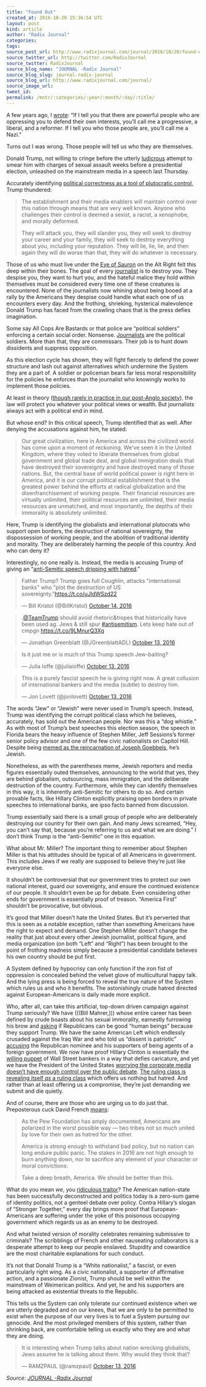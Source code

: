 ```yaml
---
title: "Found Out"
created_at: 2016-10-20 15:36:54 UTC
layout: post
kind: article
author: "Radix Journal"
categories: 
tags: 
source_post_url: http://www.radixjournal.com/journal/2016/10/20/found-out
source_twitter_url: http://twitter.com/RadixJournal
source_twitter: RadixJournal
source_blog_name: "JOURNAL -Radix Journal"
source_blog_slug: journal-radix-journal
source_blog_url: http://www.radixjournal.com/journal/
source_image_url: 
tweet_id:
permalink: /mntr/:categories/:year/:month/:day/:title/
---
```

<p>A few years ago, I <a href="http://www.counter-currents.com/2014/03/the-american-dream-vs-the-american-nation/">wrote</a>: “If I tell you that there are powerful people who are oppressing you to defend their own interests, you’ll call me a progressive, a liberal, and a reformer. If I tell you who those people are, you’ll call me a Nazi.” </p>
<p>Turns out I was wrong. Those people will tell us who they are themselves.</p>
<p>Donald Trump, not willing to cringe before the utterly <a href="http://www.radixjournal.com/journal/2016/10/12/weaponized-morality">ludicrous</a> attempt to smear him with charges of sexual assault weeks before a presidential election, unleashed on the mainstream media in a speech last Thursday. </p>
<p>Accurately identifying <a href="http://www.vdare.com/kirkpatrick/for-hillary-and-the-gop-establishment-pc-really-means-plutocratic-control">political correctness as a tool of plutocratic control</a>, Trump thundered:</p>
<blockquote>
<p>The establishment and their media enablers will maintain control over this nation through means that are very well known. Anyone who challenges their control is deemed a sexist, a racist, a xenophobe, and morally deformed.</p>
<p>They will attack you, they will slander you, they will seek to destroy your career and your family, they will seek to destroy everything about you, including your reputation. They will lie, lie, lie, and then again they will do worse than that, they will do whatever is necessary. </p>
</blockquote>
<p>Those of us who must live under the <a href="http://www.vdare.com/articles/jared-taylor-the-splc-wants-to-starve-my-family-among-others">Eye of Sauron</a> on the Alt Right felt this deep within their bones. The goal of every <a href="http://www.counter-currents.com/2014/11/who-is-responsible-for-ferguson/">journalist</a> is to destroy you. They despise you, they want to hurt you, and the hateful malice they hold within themselves must be considered every time one of these creatures is encountered. None of the journalists now whining about being booed at a rally by the Americans they despise could handle what each one of us encounters every day. And the frothing, shrieking, hysterical malevolence Donald Trump has faced from the crawling chaos that is the press defies imagination.</p>
<p>Some say All Cops Are Bastards or that police are “political soldiers” enforcing a certain social order. Nonsense. <a href="http://www.counter-currents.com/2014/11/who-is-responsible-for-ferguson/">Journalists</a> are the political soldiers. More than that, they are commissars. Their job is to hunt down dissidents and suppress opposition. </p>
<p>As this election cycle has shown, they will fight fiercely to defend the power structure and lash out against alternatives which undermine the System they are a part of. A soldier or policeman bears far less moral responsibility for the policies he enforces than the journalist who knowingly works to implement those policies.  </p>
<p>At least in theory (<a href="http://www.vdare.com/articles/trumpvscuckservatives">though rarely in practice in our post-Anglo society</a>), the law will protect you whatever your political views or wealth. But journalists always act with a political end in mind. </p>
<p>But whose end? In this critical speech, Trump identified that as well. After denying the accusations against him, he stated:</p>
<blockquote>
<p>Our great civilization, here in America and across the civilized world has come upon a moment of reckoning. We've seen it in the United Kingdom, where they voted to liberate themselves from global government and global trade deal, and global immigration deals that have destroyed their sovereignty and have destroyed many of those nations. But, the central base of world political power is right here in America, and it is our corrupt political establishment that is the greatest power behind the efforts at radical globalization and the disenfranchisement of working people. Their financial resources are virtually unlimited, their political resources are unlimited, their media resources are unmatched, and most importantly, the depths of their immorality is absolutely unlimited.</p>
</blockquote>
<p>Here, Trump is identifying the globalists and international plutocrats who support open borders, the destruction of national sovereignty, the dispossession of working people, and the abolition of traditional identity and morality. They are deliberately harming the people of this country. And who can deny it?</p>
<p>Interestingly, no one really is. Instead, the media is accusing Trump of giving an “<a href="http://www.rawstory.com/2016/10/trump-just-gave-an-anti-semitic-speech-dripping-with-hatred-and-the-internet-is-horrified/">anti-Semitic speech dripping with hatred</a>.”</p>
<p></p><blockquote data-lang="en" data-preserve-html-node="true" class="twitter-tweet"><p data-preserve-html-node="true" lang="en" dir="ltr">Father Trump? Trump goes full Coughlin, attacks "international banks" who "plot the destruction of US sovereignty."<a data-preserve-html-node="true" href="https://t.co/uJIdWSzd22">https://t.co/uJIdWSzd22</a></p>— Bill Kristol (@BillKristol) <a data-preserve-html-node="true" href="https://twitter.com/BillKristol/status/786752352304893952">October 14, 2016</a></blockquote><p></p>

<blockquote data-lang="en" data-preserve-html-node="true" class="twitter-tweet"><p data-preserve-html-node="true" lang="en" dir="ltr">.<a data-preserve-html-node="true" href="https://twitter.com/TeamTrump">@TeamTrump</a> should avoid rhetoric&amp;tropes that historically have been used ag. Jews &amp; still spur <a data-preserve-html-node="true" href="https://twitter.com/hashtag/antisemitism?src=hash">#antisemitism</a>. Lets keep hate out of cmpgn <a data-preserve-html-node="true" href="https://t.co/9LMnurQ3Xg">https://t.co/9LMnurQ3Xg</a></p>— Jonathan Greenblatt (@JGreenblattADL) <a data-preserve-html-node="true" href="https://twitter.com/JGreenblattADL/status/786672319452291074">October 13, 2016</a></blockquote>

<blockquote data-lang="en" data-preserve-html-node="true" class="twitter-tweet"><p data-preserve-html-node="true" lang="en" dir="ltr">Is it just me or is much of this Trump speech Jew-baiting?</p>— Julia Ioffe (@juliaioffe) <a data-preserve-html-node="true" href="https://twitter.com/juliaioffe/status/786622661887537152">October 13, 2016</a></blockquote>


<p></p><blockquote data-lang="en" data-preserve-html-node="true" class="twitter-tweet"><p data-preserve-html-node="true" lang="en" dir="ltr">This is a purely fascist speech he is giving right now. A great collusion of international bankers and the media (subtle) to destroy him.</p>— Jon Lovett (@jonlovett) <a data-preserve-html-node="true" href="https://twitter.com/jonlovett/status/786617659429224448">October 13, 2016</a></blockquote><p></p>


<p>The words “Jew” or “Jewish” were never used in Trump’s speech. Instead, Trump was identifying the corrupt political class which he believes, accurately, has sold out the American people. Nor was this a “dog whistle.” As with most of Trump’s best speeches this election season, the speech in Florida bears the heavy influence of Stephen Miller, Jeff Sessions’s former senior policy advisor and one of the few civic nationalists on Capitol Hill. Despite being <a href="https://www.youtube.com/watch?v=Qn7rCt531RY">memed as the reincarnation of Joseph Goebbels</a>, he’s Jewish. </p>
<p>Nonetheless, as with the parentheses meme, Jewish reporters and media figures essentially outed themselves, announcing to the world that yes, they are behind globalism, outsourcing, mass immigration, and the deliberate destruction of the country. Furthermore, while they can identify themselves in this way, it is inherently anti-Semitic for others to do so. And certain provable facts, like Hillary Clinton explicitly praising open borders in private speeches to international banks, are ipso facto banned from discussion. </p>
<p>Trump essentially said there is a small group of people who are deliberately destroying our country for their own gain. And many Jews screamed, “Hey, you can’t say that, because you’re referring to us and what we are doing.” I don’t think Trump is the “anti-Semitic” one in this equation. </p>
<p>What about Mr. Miller? The important thing to remember about Stephen Miller is that his attitudes should be typical of all Americans in government. This includes Jews if we really are supposed to believe they’re just like everyone else. </p>
<p>It shouldn’t be controversial that our government tries to protect our own national interest, guard our sovereignty, and ensure the continued existence of our people. It shouldn’t even be up for debate. Even considering other ends for government is essentially proof of treason. “America First” shouldn’t be provocative, but obvious.   </p>
<p>It’s good that Miller doesn’t hate the United States. But it’s perverted that this is seen as a notable exception, rather than something Americans have the right to expect and demand. One Stephen Miller doesn’t change the reality that just about every other Jewish journalist, political figure, and media organization (on both “Left” and “Right”) has been brought to the point of frothing madness simply because a presidential candidate believes his own country should be put first. </p>
<p>A System defined by hypocrisy can only function if the iron fist of oppression is concealed behind the velvet glove of multicultural happy talk. And the lying press is being forced to reveal the true nature of the System which rules us and who it benefits. The astonishingly crude hatred directed against European-Americans is daily made more explicit. </p>
<p>Who, after all, can take this artificial, top-down driven campaign against Trump seriously? We have (((Bill Mahrer,))) whose entire career has been defined by crude boasts about his sexual immorality, earnestly furrowing his brow and <a href="http://www.mediaite.com/tv/bill-maher-can-you-be-a-good-person-and-vote-for-trump/">asking</a> if Republicans can be good “human beings” because they support Trump. We have the same American Left which endlessly crusaded against the Iraq War and who told us “dissent is patriotic” <a href="http://www.towleroad.com/2016/09/keith-olbermann-trump-3/">accusing</a> the Republican nominee and his supporters of being agents of a foreign government. We now have proof Hillary Clinton is essentially the <a href="http://www.zerohedge.com/news/2016-10-15/here-are-hillary-clintons-three-speeches-goldman-sachs-which-she-was-paid-675000">willing puppet</a>  of Wall Street bankers in a way that defies caricature, and yet we have the President of the United States <a href="http://www.breitbart.com/big-journalism/2016/10/14/obama-change-wild-west-media/">worrying the corporate media doesn’t have enough control over the public debate</a>. <a href="http://www.vdare.com/articles/claremonts-codevilla-on-the-coming-revolution-americans-will-be-nostalgic-for-donald-trumps-moderation">The ruling class is revealing itself <em>as</em> a ruling class</a> which offers us nothing but hatred. And rather than at least offering us a compromise, they’re just demanding we submit and die quietly.    </p>
<p>And of course, there are those who are urging us to do just that. Preposterous cuck David French <a href="http://www.nationalreview.com/article/441089/donald-trump-hillary-clinton-american-republic-faces-bigger-threats">moans</a>:</p>
<blockquote>
<p>As the Pew Foundation has amply documented, Americans are polarized in the worst possible way — two tribes not so much united by love for their own as hatred for the other. </p>
<p>America is strong enough to withstand bad policy, but no nation can long endure public panic. The stakes in 2016 are not high enough to burn anything down, nor to sacrifice any element of your character or moral convictions. </p>
<p>Take a deep breath, America. We should be better than this.</p>
</blockquote>
<p>What do you mean <em>we</em>, you <a href="http://www.radixjournal.com/blog/2016/6/2/french-kissof-death">ridiculous traitor</a>? The American nation-state has been successfully deconstructed and politics today is a zero-sum game of identity politics, not a genteel debate over policy. Contra Hillary’s slogan of “Stronger Together,” every day brings more proof that European-Americans are suffering under the yoke of this poisonous occupying government which regards us as an enemy to be destroyed. </p>
<p>And what twisted version of morality celebrates remaining submissive to criminals? The scribblings of French and other nauseating collaborators is a desperate attempt to keep our people enslaved. Stupidity and cowardice are the most charitable explanations for such conduct. </p>
<p>It’s not that Donald Trump is a “White nationalist,” a fascist, or even particularly right wing. As a civic nationalist, a supporter of affirmative action, and a passionate Zionist, Trump should be well within the mainstream of Weimerican politics. And yet, he and his supporters are being attacked as existential threats to the Republic. </p>
<p>This tells us the System can only tolerate our continued existence when we are utterly degraded and on our knees, that we are only to be permitted to exist when the purpose of our very lives is to fuel a System pursuing our genocide. And the most privileged members of this system, rather than shrinking back, are comfortable telling us exactly who they are and what they are doing. </p>
<p></p><blockquote data-lang="en" data-preserve-html-node="true" class="twitter-tweet"><p data-preserve-html-node="true" lang="en" dir="ltr">It is interesting when Trump talks about nation wrecking globalists, Jews assume he is talking about them. Why would they think that?</p>— RAMZPAUL (@ramzpaul) <a data-preserve-html-node="true" href="https://twitter.com/ramzpaul/status/786655866615369728">October 13, 2016</a></blockquote><p></p><div class="">
    <i>Source: <a href="http://www.radixjournal.com/journal/">JOURNAL -Radix Journal</a></i>
</div>
